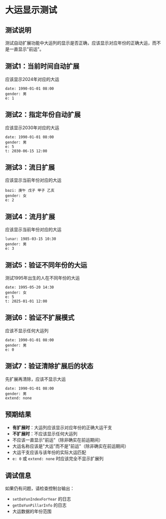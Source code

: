 # 大运显示测试

## 测试说明
测试自动扩展功能中大运列的显示是否正确，应该显示对应年份的正确大运，而不是一直显示"前运"。

## 测试1：当前时间自动扩展
应该显示2024年对应的大运

```bazi
date: 1990-01-01 08:00
gender: 男
e: 1
```

## 测试2：指定年份自动扩展
应该显示2030年对应的大运

```bazi
date: 1990-01-01 08:00
gender: 男
e: 5
t: 2030-06-15 12:00
```

## 测试3：流日扩展
应该显示当前年份对应的大运

```bazi
bazi: 庚午 戊子 甲子 乙亥
gender: 女
e: 2
```

## 测试4：流月扩展
应该显示当前年份对应的大运

```bazi
lunar: 1985-03-15 10:30
gender: 男
e: 3
```

## 测试5：验证不同年份的大运
测试1995年出生的人在不同年份的大运

```bazi
date: 1995-05-20 14:30
gender: 女
e: 5
t: 2025-01-01 12:00
```

## 测试6：验证不扩展模式
应该不显示任何大运列

```bazi
date: 1990-01-01 08:00
gender: 男
e: 0
```

## 测试7：验证清除扩展后的状态
先扩展再清除，应该不显示大运

```bazi
date: 1990-01-01 08:00
gender: 男
extend: none
```

## 预期结果
- **有扩展时**：大运列应该显示对应年份的正确大运干支
- **不扩展时**：不应该显示任何大运列
- 不应该一直显示"前运"（除非确实在前运期间）
- 大运名称应该是"大运"而不是"前运"（除非确实在前运期间）
- 大运干支应该与该年份的实际大运匹配
- `e: 0` 或 `extend: none` 时应该完全不显示扩展列

## 调试信息
如果仍有问题，请检查控制台输出：
- `setDaYunIndexForYear` 的日志
- `getDaYunPillarInfo` 的日志
- 大运数据的年份范围
